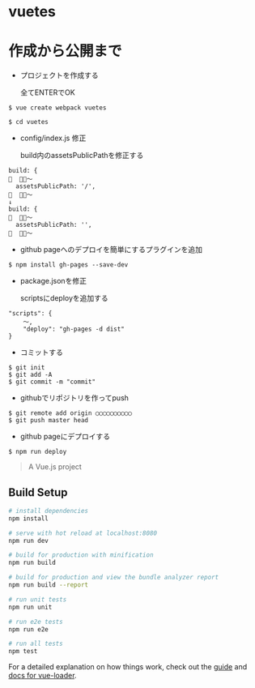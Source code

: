 # vuetes

# 作成から公開まで

- プロジェクトを作成する

  全てENTERでOK
```
$ vue create webpack vuetes

$ cd vuetes
```

- config/index.js 修正

  build内のassetsPublicPathを修正する
```
build: {
  〜
  assetsPublicPath: '/',
  〜
↓
build: {
  〜
  assetsPublicPath: '',
  〜
```

- github pageへのデプロイを簡単にするプラグインを追加

```
$ npm install gh-pages --save-dev
```

- package.jsonを修正

  scriptsにdeployを追加する

```
"scripts": {
    〜,
    "deploy": "gh-pages -d dist"
}
```

- コミットする

```
$ git init
$ git add -A
$ git commit -m "commit"
```

- githubでリポジトリを作ってpush

```
$ git remote add origin ◯◯◯◯◯◯◯◯◯◯
$ git push master head
```

- github pageにデプロイする

```
$ npm run deploy
```

> A Vue.js project

## Build Setup

``` bash
# install dependencies
npm install

# serve with hot reload at localhost:8080
npm run dev

# build for production with minification
npm run build

# build for production and view the bundle analyzer report
npm run build --report

# run unit tests
npm run unit

# run e2e tests
npm run e2e

# run all tests
npm test
```

For a detailed explanation on how things work, check out the [guide](http://vuejs-templates.github.io/webpack/) and [docs for vue-loader](http://vuejs.github.io/vue-loader).
